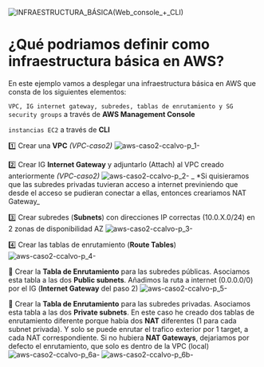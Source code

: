 ![INFRAESTRUCTURA_BÁSICA(Web_console_+_CLI)](https://user-images.githubusercontent.com/126183973/224091239-79be2a85-99d9-4f3d-9916-71275b6501db.png)

# ¿Qué podriamos definir como **infraestructura básica** en AWS?
En este ejemplo vamos a desplegar una infraestructura básica en AWS que consta de los siguientes elementos:

```VPC, IG internet gateway, subredes, tablas de enrutamiento y SG security groups``` a través de **AWS Management Console**

```instancias EC2``` a través de **CLI**

:one: Crear una **VPC** _(VPC-caso2)_
![aws-caso2-ccalvo-p_1-](https://user-images.githubusercontent.com/126183973/224799344-3db53379-c9b3-4e2b-905b-f0b7dd46bfb5.jpg)

:two: Crear IG **Internet Gateway** y adjuntarlo (Attach) al VPC creado anteriormente _(VPC-caso2)_
![aws-caso2-ccalvo-p_2-](https://user-images.githubusercontent.com/126183973/224799986-2faa8d18-5175-4f2b-bb3b-33105999e7e4.jpg)
_ *Si  quisieramos que las subredes privadas tuvieran acceso a internet previniendo que desde el acceso se pudieran conectar a ellas, entonces creariamos NAT Gateway_

:three: Crear subredes (**Subnets**) con direcciones IP correctas (10.0.X.0/24) en 2 zonas de disponibilidad AZ
![aws-caso2-ccalvo-p_3-](https://user-images.githubusercontent.com/126183973/224800342-bc8e1abd-25fe-4aa8-bc8e-f27edf6991cb.jpg)

:four: Crear las tablas de enrutamiento (**Route Tables**)
![aws-caso2-ccalvo-p_4-](https://user-images.githubusercontent.com/126183973/224800704-602777ed-024b-415c-9dca-58716d3494e3.jpg)

:small_blue_diamond: Crear la **Tabla de Enrutamiento** para las subredes públicas. Asociamos esta tabla a las dos **Public subnets**. Añadimos la ruta a internet (0.0.0.0/0) por el IG (**Internet Gateway** del paso 2)
![aws-caso2-ccalvo-p_5-](https://user-images.githubusercontent.com/126183973/224801613-091624c9-e174-40a7-9526-1259f5f5e426.jpg)

:small_blue_diamond: Crear la **Tabla de Enrutamiento** para las subredes privadas. Asociamos esta tabla a las dos **Private subnets**. En este caso he creado dos tablas de enrutamiento diferente porque había dos **NAT** diferentes (1 para cada subnet privada). Y solo se puede enrutar el trafico exterior por 1 target, a cada NAT correspondiente. Si no hubiera **NAT Gateways**, dejariamos por defecto el enrutamiento, que solo es dentro de la VPC (local)
![aws-caso2-ccalvo-p_6a-](https://user-images.githubusercontent.com/126183973/224801651-7f19b19f-e000-4c8c-a5ad-e152f3a275e6.jpg)
![aws-caso2-ccalvo-p_6b-](https://user-images.githubusercontent.com/126183973/224801662-e9b2b691-330d-4e66-b482-4f394ed5decd.jpg)

